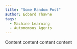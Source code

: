 ```yaml
---
title: "Some Random Post"
author: Eobard Thawne
tags:
  - Machine Learning
  - Autonomous Agents
---
```



<div style="width:100%; max-width:800px; margin:auto">  

Content content content content

</div>

